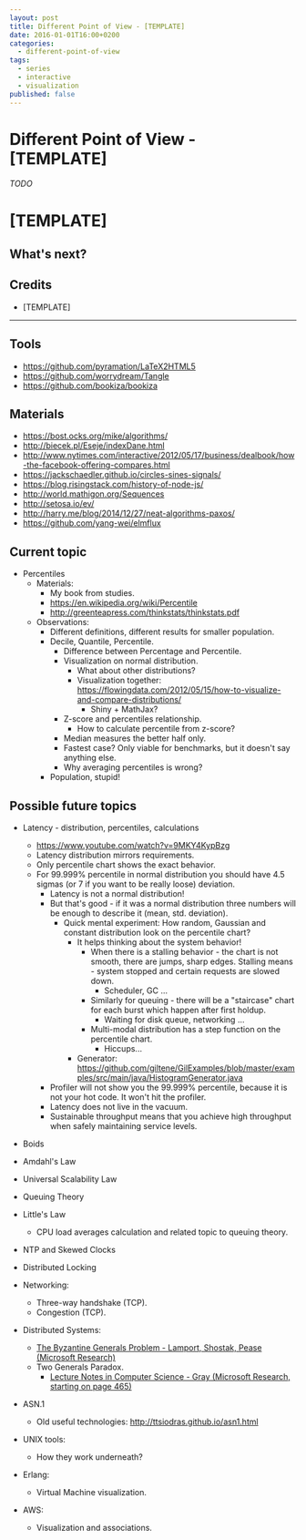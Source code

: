 ```yaml
---
layout: post
title: Different Point of View - [TEMPLATE]
date: 2016-01-01T16:00+0200
categories:
  - different-point-of-view
tags:
  - series
  - interactive
  - visualization
published: false
---
```


# Different Point of View - [TEMPLATE]

<quote class="disclaimer">*TODO*</quote>

# [TEMPLATE]



## What's next?

## Credits

- [TEMPLATE]


---

## Tools

  - https://github.com/pyramation/LaTeX2HTML5
  - https://github.com/worrydream/Tangle
  - https://github.com/bookiza/bookiza

## Materials

  - https://bost.ocks.org/mike/algorithms/
  - http://biecek.pl/Eseje/indexDane.html
  - http://www.nytimes.com/interactive/2012/05/17/business/dealbook/how-the-facebook-offering-compares.html
  - https://jackschaedler.github.io/circles-sines-signals/
  - https://blog.risingstack.com/history-of-node-js/
  - http://world.mathigon.org/Sequences
  - http://setosa.io/ev/
  - http://harry.me/blog/2014/12/27/neat-algorithms-paxos/
  - https://github.com/yang-wei/elmflux

## Current topic

- Percentiles
  - Materials:
    - My book from studies.
    - https://en.wikipedia.org/wiki/Percentile
    - http://greenteapress.com/thinkstats/thinkstats.pdf
  - Observations:
    - Different definitions, different results for smaller population.
    - Decile, Quantile, Percentile.
      - Difference between Percentage and Percentile.
      - Visualization on normal distribution.
        - What about other distributions?
        - Visualization together: https://flowingdata.com/2012/05/15/how-to-visualize-and-compare-distributions/
          - Shiny + MathJax?
      - Z-score and percentiles relationship.
        - How to calculate percentile from z-score?
      - Median measures the better half only.
      - Fastest case? Only viable for benchmarks, but it doesn't say anything else.
      - Why averaging percentiles is wrong?
    - Population, stupid!

## Possible future topics

- Latency - distribution, percentiles, calculations
  - https://www.youtube.com/watch?v=9MKY4KypBzg
  - Latency distribution mirrors requirements.
  - Only percentile chart shows the exact behavior.
  - For 99.999% percentile in normal distribution you should have 4.5 sigmas (or
    7 if you want to be really loose) deviation.
    - Latency is not a normal distribution!
    - But that's good - if it was a normal distribution three numbers will be
      enough to describe it (mean, std. deviation).
      - Quick mental experiment: How random, Gaussian and constant distribution
        look on the percentile chart?
        - It helps thinking about the system behavior!
          - When there is a stalling behavior - the chart is not smooth, there
            are jumps, sharp edges. Stalling means - system stopped and certain
            requests are slowed down.
            - Scheduler, GC ...
          - Similarly for queuing - there will be a "staircase" chart for each
            burst which happen after first holdup.
            - Waiting for disk queue, networking ...
          - Multi-modal distribution has a step function on the percentile chart.
            - Hiccups...
        - Generator: https://github.com/giltene/GilExamples/blob/master/examples/src/main/java/HistogramGenerator.java
    - Profiler will not show you the 99.999% percentile, because it is not your
      hot code. It won't hit the profiler.
    - Latency does not live in the vacuum.
    - Sustainable throughput means that you achieve high throughput when safely
      maintaining service levels.

- Boids

- Amdahl's Law
- Universal Scalability Law

- Queuing Theory
- Little's Law
  - CPU load averages calculation and related topic to queuing theory.

- NTP and Skewed Clocks

- Distributed Locking

- Networking:
  - Three-way handshake (TCP).
  - Congestion (TCP).

- Distributed Systems:
  - [The Byzantine Generals Problem - Lamport, Shostak, Pease (Microsoft Research)](http://research.microsoft.com/en-us/um/people/lamport/pubs/byz.pdf)
  - Two Generals Paradox.
    - [Lecture Notes in Computer Science - Gray (Microsoft Research, starting on page 465)](http://research.microsoft.com/en-us/um/people/gray/papers/DBOS.pdf)

- ASN.1
  - Old useful technologies: http://ttsiodras.github.io/asn1.html

- UNIX tools:
  - How they work underneath?

- Erlang:
  - Virtual Machine visualization.

- AWS:
  - Visualization and associations.
